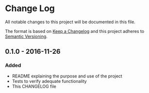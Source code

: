 # Change Log
All notable changes to this project will be documented in this file.

The format is based on [Keep a Changelog](http://keepachangelog.com/)
and this project adheres to [Semantic Versioning](http://semver.org/).

## 0.1.0 - 2016-11-26
### Added
- README explaining the purpose and use of the project
- Tests to verify adequate functionality
- This CHANGELOG file